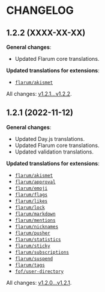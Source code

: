 CHANGELOG
=========


1.2.2 (XXXX-XX-XX)
------------------

**General changes**:

* Updated Flarum core translations.


**Updated translations for extensions**:

* [`flarum/akismet`](https://github.com/flarum/akismet)


All changes: [v1.2.1...v1.2.2](https://github.com/flarum-lang/romanian/compare/v1.2.1...v1.2.2).


1.2.1 (2022-11-12)
------------------

**General changes**:

* Updated Day.js translations.
* Updated Flarum core translations.
* Updated validation translations.


**Updated translations for extensions**:

* [`flarum/akismet`](https://github.com/flarum/akismet)
* [`flarum/approval`](https://github.com/flarum/approval)
* [`flarum/emoji`](https://github.com/flarum/emoji)
* [`flarum/flags`](https://github.com/flarum/flags)
* [`flarum/likes`](https://github.com/flarum/likes)
* [`flarum/lock`](https://github.com/flarum/lock)
* [`flarum/markdown`](https://github.com/flarum/markdown)
* [`flarum/mentions`](https://github.com/flarum/mentions)
* [`flarum/nicknames`](https://github.com/flarum/nicknames)
* [`flarum/pusher`](https://github.com/flarum/pusher)
* [`flarum/statistics`](https://github.com/flarum/statistics)
* [`flarum/sticky`](https://github.com/flarum/sticky)
* [`flarum/subscriptions`](https://github.com/flarum/subscriptions)
* [`flarum/suspend`](https://github.com/flarum/suspend)
* [`flarum/tags`](https://github.com/flarum/tags)
* [`fof/user-directory`](https://github.com/FriendsOfFlarum/user-directory)


All changes: [v1.2.0...v1.2.1](https://github.com/flarum-lang/romanian/compare/v1.2.0...v1.2.1).


